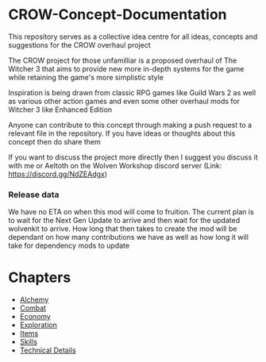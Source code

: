 # CROW-Concept-Documentation
This repository serves as a collective idea centre for all ideas, concepts and suggestions for the CROW overhaul project

The CROW project for those unfamilliar is a proposed overhaul of The Witcher 3 that aims to provide new more in-depth systems for the game while retaining the game's more simplistic style

Inspiration is being drawn from classic RPG games like Guild Wars 2 as well as various other action games and even some other overhaul mods for Witcher 3 like Enhanced Edition

Anyone can contribute to this concept through making a push request to a relevant file in the repository. If you have ideas or thoughts about this concept then do share them

If you want to discuss the project more directly then I suggest you discuss it with me or Aeltoth on the Wolven Workshop discord server (Link: https://discord.gg/NdZEAdgx)

### Release data
We have no ETA on when this mod will come to fruition. The current plan is to wait for the Next Gen Update to arrive and then wait for the updated wolvenkit to arrive. How long that then takes to create the mod will be dependant on how many contributions we have as well as how long it will take for dependency mods to update

# Chapters
 - [Alchemy](CROW%20Alchemy%20Concepts.md)
 - [Combat](CROW%20Combat%20Concepts.md)
 - [Economy](CROW%20Economy%20Concepts.md)
 - [Exploration](CROW%20Exploration%20Concepts.md)
 - [Items](CROW%20Item%20Concepts.md)
 - [Skills](CROW%20Skills%20Concepts.md)
 - [Technical Details](CROW%20Technical%20Specifications.md)
